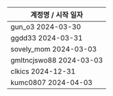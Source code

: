 | 계정명 / 시작 일자|
|--------|
| gun_o3 2024-03-30 |
| ggdd33 2024-03-31 |
| sovely_mom 2024-03-03 |
| gmltncjswo88 2024-03-03 |
| clkics 2024-12-31 |
| kumc0807 2024-04-03 |
